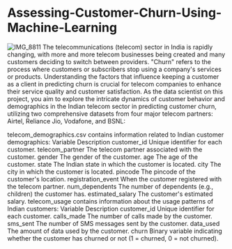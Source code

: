 # Assessing-Customer-Churn-Using-Machine-Learning
![IMG_8811](https://github.com/user-attachments/assets/313ebfd4-537f-4887-90c0-40a3d19ab830)
The telecommunications (telecom) sector in India is rapidly changing, with more and more telecom businesses being created and many customers deciding to switch between providers. "Churn" refers to the process where customers or subscribers stop using a company's services or products. Understanding the factors that influence keeping a customer as a client in predicting churn is crucial for telecom companies to enhance their service quality and customer satisfaction. As the data scientist on this project, you aim to explore the intricate dynamics of customer behavior and demographics in the Indian telecom sector in predicting customer churn, utilizing two comprehensive datasets from four major telecom partners: Airtel, Reliance Jio, Vodafone, and BSNL:

telecom_demographics.csv contains information related to Indian customer demographics:
Variable	Description
customer_id 	Unique identifier for each customer.
telecom_partner 	The telecom partner associated with the customer.
gender 	The gender of the customer.
age 	The age of the customer.
state	The Indian state in which the customer is located.
city	The city in which the customer is located.
pincode	The pincode of the customer's location.
registration_event	When the customer registered with the telecom partner.
num_dependents	The number of dependents (e.g., children) the customer has.
estimated_salary	The customer's estimated salary.
telecom_usage contains information about the usage patterns of Indian customers:
Variable	Description
customer_id	Unique identifier for each customer.
calls_made	The number of calls made by the customer.
sms_sent	The number of SMS messages sent by the customer.
data_used	The amount of data used by the customer.
churn	Binary variable indicating whether the customer has churned or not (1 = churned, 0 = not churned).



